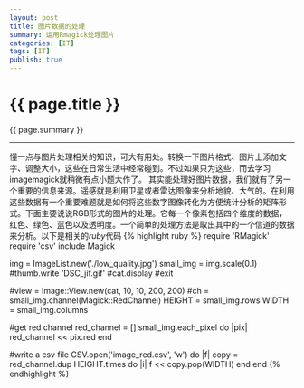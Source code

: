 ```yaml
---
layout: post
title: 图片数据的处理
summary: 运用Rmagick处理图片
categories: [IT]
tags: [IT]
publish: true
---
```

                     
# {{ page.title }} #
{{ page.summary }}
******
懂一点与图片处理相关的知识，可大有用处。转换一下图片格式、图片上添加文字、调整大小，这些在日常生活中经常碰到。不过如果只为这些，而去学习imagemagick就稍微有点小题大作了。
其实能处理好图片数据，我们就有了另一个重要的信息来源。遥感就是利用卫星或者雷达图像来分析地貌、大气的。在利用这些数据有一个重要难题就是如何将这些数字图像转化为方便统计分析的矩阵形式。下面主要说说RGB形式的图片的处理。它每一个像素包括四个维度的数据，红色、绿色、蓝色以及透明度。一个简单的处理方法是取出其中的一个信道的数据来分析。以下是相关的*ruby*代码
{% highlight ruby %}
require 'RMagick'
require 'csv'
include Magick

img = ImageList.new('./low_quality.jpg')
small_img = img.scale(0.1)
#thumb.write 'DSC_jif.gif'
#cat.display
#exit

#view = Image::View.new(cat, 10, 10, 200, 200)
#ch = small_img.channel(Magick::RedChannel)
HEIGHT = small_img.rows
WIDTH = small_img.columns

#get red channel
red_channel = []
small_img.each_pixel do |pix|
  red_channel << pix.red
end

#write a csv file
CSV.open('image_red.csv', 'w') do |f|
	copy = red_channel.dup
	HEIGHT.times do |i|
		f << copy.pop(WIDTH)
	end
end
{% endhighlight %}